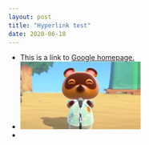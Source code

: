 ```yaml
---
layout: post
title: "Hyperlink test"
date: 2020-06-18
---
```


<p>
    <ul>
        <li>This is a link to <a href="https://www.google.com" title="all hail google senpai">Google homepage.</a></li>
        <li><a href="/" title="click to make it clap">
            <img src="/resources/tom-nook.jpg" alt="freezed tom nook" width="240" height="135"></a></li>
        <li>
    </ul>
</p>
